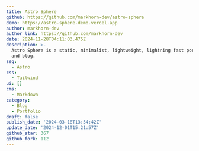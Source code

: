 ```yaml
---
title: Astro Sphere
github: https://github.com/markhorn-dev/astro-sphere
demo: https://astro-sphere-demo.vercel.app
author: markhorn-dev
author_link: https://github.com/markhorn-dev
date: 2024-11-28T04:11:03.475Z
description: >-
  Astro Sphere is a static, minimalist, lightweight, lightning fast portfolio
  and blog.
ssg:
  - Astro
css:
  - Tailwind
ui: []
cms:
  - Markdown
category:
  - Blog
  - Portfolio
draft: false
publish_date: '2024-03-18T13:54:42Z'
update_date: '2024-12-01T15:21:57Z'
github_star: 367
github_fork: 112
---
```

